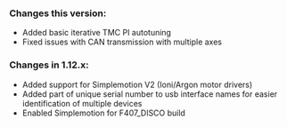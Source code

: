 ### Changes this version:
- Added basic iterative TMC PI autotuning
- Fixed issues with CAN transmission with multiple axes
  
### Changes in 1.12.x:
- Added support for Simplemotion V2 (Ioni/Argon motor drivers)
- Added part of unique serial number to usb interface names for easier identification of multiple devices
- Enabled Simplemotion for F407_DISCO build